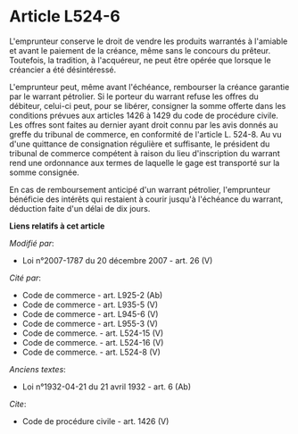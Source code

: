 # Article L524-6

L'emprunteur conserve le droit de vendre les produits warrantés à l'amiable et avant le paiement de la créance, même sans le
concours du prêteur. Toutefois, la tradition, à l'acquéreur, ne peut être opérée que lorsque le créancier a été
désintéressé. 

L'emprunteur peut, même avant l'échéance, rembourser la créance garantie par le warrant pétrolier. Si le porteur du warrant
refuse les offres du débiteur, celui-ci peut, pour se libérer, consigner la somme offerte dans les conditions prévues aux
articles 1426 à 1429 du code de procédure civile. Les offres sont faites au dernier ayant droit connu par les avis donnés au
greffe du tribunal de commerce, en conformité de l'article L. 524-8. Au vu d'une quittance de consignation régulière et
suffisante, le président du tribunal de commerce compétent à raison du lieu d'inscription du warrant rend une ordonnance aux
termes de laquelle le gage est transporté sur la somme consignée. 

En cas de remboursement anticipé d'un warrant pétrolier, l'emprunteur bénéficie des intérêts qui restaient à courir jusqu'à
l'échéance du warrant, déduction faite d'un délai de dix jours.

**Liens relatifs à cet article**

_Modifié par_:

  - Loi n°2007-1787 du 20 décembre 2007 - art. 26 (V)

_Cité par_:

  - Code de commerce - art. L925-2 (Ab)
  - Code de commerce - art. L935-5 (V)
  - Code de commerce - art. L945-6 (V)
  - Code de commerce - art. L955-3 (V)
  - Code de commerce. - art. L524-15 (V)
  - Code de commerce. - art. L524-16 (V)
  - Code de commerce. - art. L524-8 (V)

_Anciens textes_:

  - Loi n°1932-04-21 du 21 avril 1932 - art. 6 (Ab)

_Cite_:

  - Code de procédure civile - art. 1426 (V)
